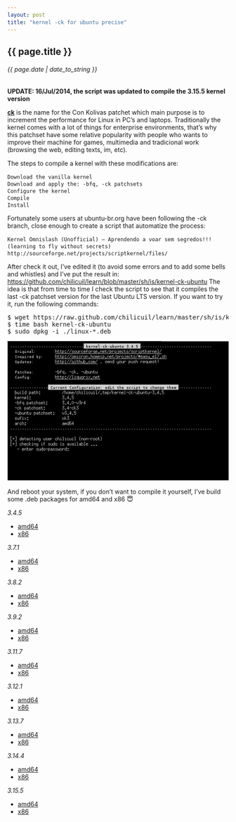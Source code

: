 ```yaml
---
layout: post
title: "kernel -ck for ubuntu precise"
---
```


## {{ page.title }}

###### {{ page.date | date_to_string }}

**UPDATE: 16/Jul/2014, the script was updated to compile the 3.15.5 kernel version**

**[ck](http://ck-hack.blogspot.mx/)** is the name for the Con Kolivas patchet which main purpose is to increment the performance for Linux in PC’s and laptops. Traditionally the kernel comes with a lot of things for enterprise environments, that’s why this patchset have some relative popularity with people who wants to improve their machine for games, multimedia and tradicional work (browsing the web, editing texts, im, etc).

The steps to compile a kernel with these modifications are:

    Download the vanilla kernel
    Download and apply the: -bfq, -ck patchsets
    Configure the kernel
    Compile
    Install

Fortunately some users at ubuntu-br.org have been following the -ck branch, close enough to create a script that automatize the process:

    Kernel Omnislash (Unofficial) – Aprendendo a voar sem segredos!!! (learning to fly without secrets)
    http://sourceforge.net/projects/scriptkernel/files/

After check it out, I’ve edited it (to avoid some errors and to add some bells and whistles) and I’ve put the result in: https://github.com/chilicuil/learn/blob/master/sh/is/kernel-ck-ubuntu
The idea is that from time to time I check the script to see that it compiles the last -ck patchset version for the last Ubuntu LTS version. If you want to try it, run the following commands:

<pre class="sh_sh">
$ wget https://raw.github.com/chilicuil/learn/master/sh/is/kernel-ck-ubuntu
$ time bash kernel-ck-ubuntu
$ sudo dpkg -i ./linux-*.deb
</pre>

**[![](/assets/img/59.png)](/assets/img/59.png)**

And reboot your system, if you don’t want to compile it yourself, I’ve build some .deb packages for amd64 and x86 &#128519; 

*3.4.5*

- [amd64](http://f.javier.io/rep/deb/3.4.5-ck-amd64.tar.bz2)
- [x86](http://f.javier.io/rep/deb/3.4.5-ck-i386.tar.bz2)

*3.7.1*

- [amd64](http://f.javier.io/rep/deb/3.7.1-ck-i386.tar.bz2)
- [x86](http://f.javier.io/rep/deb/3.7.1-ck-amd64.tar.bz2)

*3.8.2*

- [amd64](http://f.javier.io/rep/deb/3.8.2-ck-amd64.tar.bz2)
- [x86](http://f.javier.io/rep/deb/3.8.2-ck-i386.tar.bz2)

*3.9.2*

- [amd64](http://f.javier.io/rep/deb/3.9.2-ck-amd64.tar.bz2)
- [x86](http://f.javier.io/rep/deb/3.9.2-ck-i386.tar.bz2)

*3.11.7*

- [amd64](http://f.javier.io/rep/deb/3.11.7-ck-amd64.tar.bz2)
- [x86](http://f.javier.io/rep/deb/3.11.7-ck-i386.tar.bz2)

*3.12.1*

- [amd64](http://f.javier.io/rep/deb/3.12.1-ck-amd64.tar.bz2)
- [x86](http://f.javier.io/rep/deb/3.12.1-ck-i386.tar.bz2)

*3.13.7*

- [amd64](http://f.javier.io/rep/deb/3.13.7-ck-i386.tar.bz2)
- [x86](http://f.javier.io/rep/deb/3.13.7-ck-amd64.tar.bz2)

*3.14.4*

- [amd64](http://f.javier.io/rep/deb/3.14.4-ck-amd64.tar.bz2)
- [x86](http://f.javier.io/rep/deb/3.14.4-ck-i386.tar.bz2)

*3.15.5*

- [amd64](http://f.javier.io/rep/deb/3.15.5-ck-amd64.tar.bz2)
- [x86](http://f.javier.io/rep/deb/3.15.5-ck-i386.tar.bz2)

